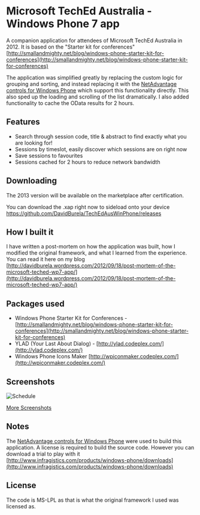 Microsoft TechEd Australia - Windows Phone 7 app
=============

A companion application for attendees of Microsoft TechEd Australia in 2012.  It is based on the "Starter kit for conferences"  [http://smallandmighty.net/blog/windows-phone-starter-kit-for-conferences](http://smallandmighty.net/blog/windows-phone-starter-kit-for-conferences)

The application was simplified greatly by replacing the custom logic for grouping and sorting, and instead replacing it with the [NetAdvantage controls for Windows Phone](http://www.infragistics.com/products/windows-phone) which support this functionality directly. This also sped up the loading and scrolling of the list dramatically.
I also added functionality to cache the OData results for 2 hours.

Features
--------
* Search through session code, title &amp; abstract to find exactly what you are looking for!
* Sessions by timeslot, easily discover which sessions are on right now
* Save sessions to favourites
* Sessions cached for 2 hours to reduce network bandwidth

Downloading
--------
The 2013 version will be available on the marketplace after certification.

You can download the .xap right now to sideload onto your device https://github.com/DavidBurela/TechEdAusWinPhone/releases

How I built it
--------
I have written a post-mortem on how the application was built, how I modified the original framework, and what I learned from the experience. You can read it here on my blog [http://davidburela.wordpress.com/2012/09/18/post-mortem-of-the-microsoft-teched-wp7-app/](http://davidburela.wordpress.com/2012/09/18/post-mortem-of-the-microsoft-teched-wp7-app/)

Packages used
--------
* Windows Phone Starter Kit for Conferences - [http://smallandmighty.net/blog/windows-phone-starter-kit-for-conferences](http://smallandmighty.net/blog/windows-phone-starter-kit-for-conferences)
* YLAD (Your Last About Dialog) - [http://ylad.codeplex.com/](http://ylad.codeplex.com/)
* Windows Phone Icons Maker [http://wpiconmaker.codeplex.com/](http://wpiconmaker.codeplex.com/)

Screenshots
--------
![Schedule](marketplace%20submission/screenshots/schedule%20grouping.png)

[More Screenshots](https://github.com/DavidBurela/TechEdAusWinPhone/tree/master/marketplace%20submission/screenshots)


Notes
--------
The [NetAdvantage controls for Windows Phone](http://www.infragistics.com/products/windows-phone) were used to build this application. A license is required to build the source code. However you can download a trial to play with it [http://www.infragistics.com/products/windows-phone/downloads](http://www.infragistics.com/products/windows-phone/downloads)

License
--------
The code is MS-LPL as that is what the original framework I used was licensed as.
